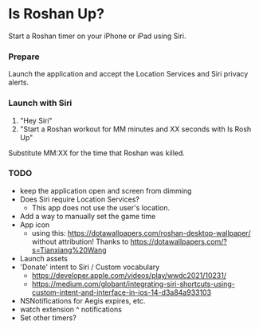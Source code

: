 # Is Roshan Up?

Start a Roshan timer on your iPhone or iPad using Siri.

### Prepare

Launch the application and accept the Location Services and Siri privacy alerts.

### Launch with Siri

1. "Hey Siri"
2. "Start a Roshan workout for MM minutes and XX seconds with Is Rosh Up"

Substitute MM:XX for the time that Roshan was killed.

### TODO

* keep the application open and screen from dimming
* Does Siri require Location Services?
  * This app does not use the user's location.
* Add a way to manually set the game time
* App icon
  * using this: https://dotawallpapers.com/roshan-desktop-wallpaper/ without
    attribution! Thanks to https://dotawallpapers.com/?s=Tianxiang%20Wang
* Launch assets
* 'Donate' intent to Siri / Custom vocabulary
  * https://developer.apple.com/videos/play/wwdc2021/10231/
  * https://medium.com/globant/integrating-siri-shortcuts-using-custom-intent-and-interface-in-ios-14-d3a84a933103
* NSNotifications for Aegis expires, etc.
* watch extension ^ notifications
* Set other timers?

